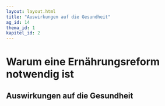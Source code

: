 ```yaml
---
layout: layout.html
title: "Auswirkungen auf die Gesundheit"
ag_id: 14
thema_id: 1
kapitel_id: 2
---
```


# Warum eine Ernährungsreform notwendig ist

## Auswirkungen auf die Gesundheit

